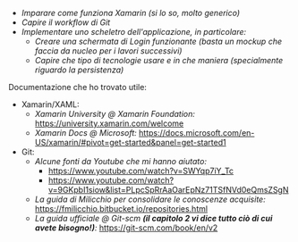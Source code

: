 * _Imparare come funziona Xamarin (si lo so, molto generico)_
* _Capire il workflow di Git_
* _Implementare uno scheletro dell'applicazione, in particolare:_
    * _Creare una schermata di Login _funzionante_ (basta un mockup che faccia da nucleo per i lavori successivi)_
    * _Capire che tipo di tecnologie usare e in che maniera (specialmente riguardo la persistenza)_

Documentazione che ho trovato utile:

* Xamarin/XAML:
    + _Xamarin University @ Xamarin Foundation:_ https://university.xamarin.com/welcome
    + _Xamarin Docs @ Microsoft:_ https://docs.microsoft.com/en-US/xamarin/#pivot=get-started&panel=get-started1  
* Git: 
    + _Alcune fonti da Youtube che mi hanno aiutato:_
        - https://www.youtube.com/watch?v=SWYqp7iY_Tc
        - https://www.youtube.com/watch?v=9GKpbI1siow&list=PLpcSpRrAaOarEpNz71TSfNVd0eQmsZSgN
    + _La guida di Milicchio per consolidare le conoscenze acquisite:_ https://fmilicchio.bitbucket.io/repositories.html
    + _La guida ufficiale @ Git-scm **(il capitolo 2 vi dice tutto ciò di cui avete bisogno!)**:_ https://git-scm.com/book/en/v2
